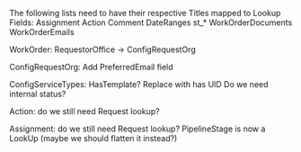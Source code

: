 The following lists need to have their respective Titles mapped to Lookup
Fields:
Assignment
Action
Comment
DateRanges
st\_\*
WorkOrderDocuments
WorkOrderEmails

WorkOrder:
RequestorOffice -> ConfigRequestOrg

ConfigRequestOrg:
Add PreferredEmail field

ConfigServiceTypes:
HasTemplate? Replace with has UID
Do we need internal status?

Action:
do we still need Request lookup?

Assignment:
do we still need Request lookup?
PipelineStage is now a LookUp (maybe we should flatten it instead?)

